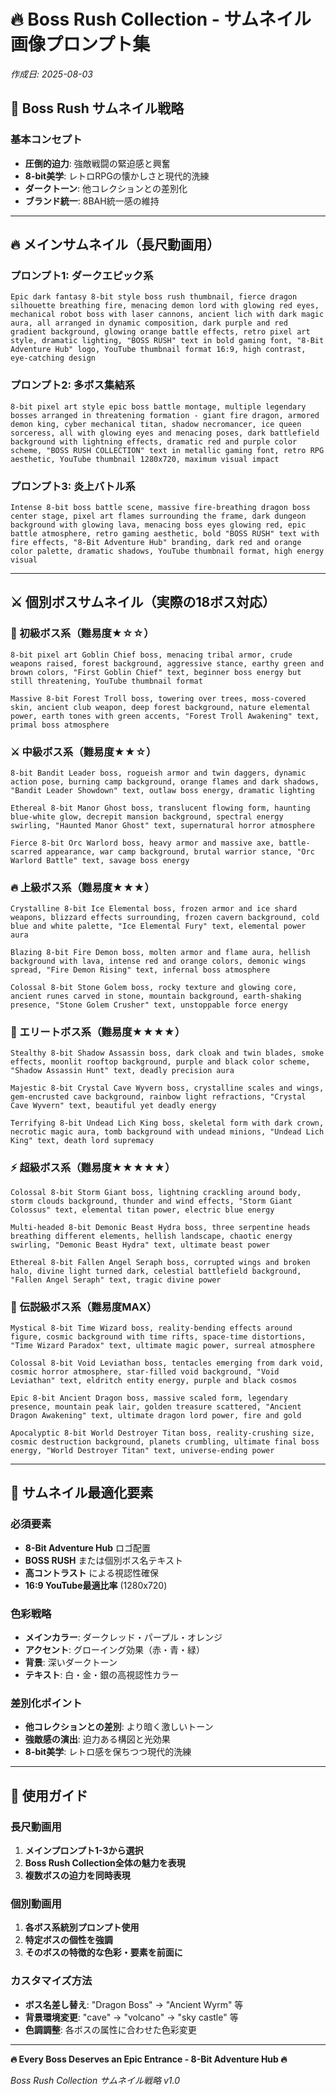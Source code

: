 # 🔥 Boss Rush Collection - サムネイル画像プロンプト集

*作成日: 2025-08-03*

## 🎯 Boss Rush サムネイル戦略

### 基本コンセプト
- **圧倒的迫力**: 強敵戦闘の緊迫感と興奮
- **8-bit美学**: レトロRPGの懐かしさと現代的洗練
- **ダークトーン**: 他コレクションとの差別化
- **ブランド統一**: 8BAH統一感の維持

---

## 🔥 メインサムネイル（長尺動画用）

### プロンプト1: ダークエピック系
```
Epic dark fantasy 8-bit style boss rush thumbnail, fierce dragon silhouette breathing fire, menacing demon lord with glowing red eyes, mechanical robot boss with laser cannons, ancient lich with dark magic aura, all arranged in dynamic composition, dark purple and red gradient background, glowing orange battle effects, retro pixel art style, dramatic lighting, "BOSS RUSH" text in bold gaming font, "8-Bit Adventure Hub" logo, YouTube thumbnail format 16:9, high contrast, eye-catching design
```

### プロンプト2: 多ボス集結系
```
8-bit pixel art style epic boss battle montage, multiple legendary bosses arranged in threatening formation - giant fire dragon, armored demon king, cyber mechanical titan, shadow necromancer, ice queen sorceress, all with glowing eyes and menacing poses, dark battlefield background with lightning effects, dramatic red and purple color scheme, "BOSS RUSH COLLECTION" text in metallic gaming font, retro RPG aesthetic, YouTube thumbnail 1280x720, maximum visual impact
```

### プロンプト3: 炎上バトル系
```
Intense 8-bit boss battle scene, massive fire-breathing dragon boss center stage, pixel art flames surrounding the frame, dark dungeon background with glowing lava, menacing boss eyes glowing red, epic battle atmosphere, retro gaming aesthetic, bold "BOSS RUSH" text with fire effects, "8-Bit Adventure Hub" branding, dark red and orange color palette, dramatic shadows, YouTube thumbnail format, high energy visual
```

---

## ⚔️ 個別ボスサムネイル（実際の18ボス対応）

### 🧌 初級ボス系（難易度★☆☆）
```
8-bit pixel art Goblin Chief boss, menacing tribal armor, crude weapons raised, forest background, aggressive stance, earthy green and brown colors, "First Goblin Chief" text, beginner boss energy but still threatening, YouTube thumbnail format
```

```  
Massive 8-bit Forest Troll boss, towering over trees, moss-covered skin, ancient club weapon, deep forest background, nature elemental power, earth tones with green accents, "Forest Troll Awakening" text, primal boss atmosphere
```

### ⚔️ 中級ボス系（難易度★★☆）
```
8-bit Bandit Leader boss, rogueish armor and twin daggers, dynamic action pose, burning camp background, orange flames and dark shadows, "Bandit Leader Showdown" text, outlaw boss energy, dramatic lighting
```

```
Ethereal 8-bit Manor Ghost boss, translucent flowing form, haunting blue-white glow, decrepit mansion background, spectral energy swirling, "Haunted Manor Ghost" text, supernatural horror atmosphere
```

```
Fierce 8-bit Orc Warlord boss, heavy armor and massive axe, battle-scarred appearance, war camp background, brutal warrior stance, "Orc Warlord Battle" text, savage boss energy
```

### 🔥 上級ボス系（難易度★★★）  
```
Crystalline 8-bit Ice Elemental boss, frozen armor and ice shard weapons, blizzard effects surrounding, frozen cavern background, cold blue and white palette, "Ice Elemental Fury" text, elemental power aura
```

```
Blazing 8-bit Fire Demon boss, molten armor and flame aura, hellish background with lava, intense red and orange colors, demonic wings spread, "Fire Demon Rising" text, infernal boss atmosphere
```

```
Colossal 8-bit Stone Golem boss, rocky texture and glowing core, ancient runes carved in stone, mountain background, earth-shaking presence, "Stone Golem Crusher" text, unstoppable force energy
```

### 🌙 エリートボス系（難易度★★★★）
```
Stealthy 8-bit Shadow Assassin boss, dark cloak and twin blades, smoke effects, moonlit rooftop background, purple and black color scheme, "Shadow Assassin Hunt" text, deadly precision aura
```

```
Majestic 8-bit Crystal Cave Wyvern boss, crystalline scales and wings, gem-encrusted cave background, rainbow light refractions, "Crystal Cave Wyvern" text, beautiful yet deadly energy
```

```
Terrifying 8-bit Undead Lich King boss, skeletal form with dark crown, necrotic magic aura, tomb background with undead minions, "Undead Lich King" text, death lord supremacy
```

### ⚡ 超級ボス系（難易度★★★★★）
```
Colossal 8-bit Storm Giant boss, lightning crackling around body, storm clouds background, thunder and wind effects, "Storm Giant Colossus" text, elemental titan power, electric blue energy
```

```
Multi-headed 8-bit Demonic Beast Hydra boss, three serpentine heads breathing different elements, hellish landscape, chaotic energy swirling, "Demonic Beast Hydra" text, ultimate beast power
```

```
Ethereal 8-bit Fallen Angel Seraph boss, corrupted wings and broken halo, divine light turned dark, celestial battlefield background, "Fallen Angel Seraph" text, tragic divine power
```

### 🌟 伝説級ボス系（難易度MAX）
```
Mystical 8-bit Time Wizard boss, reality-bending effects around figure, cosmic background with time rifts, space-time distortions, "Time Wizard Paradox" text, ultimate magic power, surreal atmosphere
```

```
Colossal 8-bit Void Leviathan boss, tentacles emerging from dark void, cosmic horror atmosphere, star-filled void background, "Void Leviathan" text, eldritch entity energy, purple and black cosmos
```

```
Epic 8-bit Ancient Dragon boss, massive scaled form, legendary presence, mountain peak lair, golden treasure scattered, "Ancient Dragon Awakening" text, ultimate dragon lord power, fire and gold
```

```
Apocalyptic 8-bit World Destroyer Titan boss, reality-crushing size, cosmic destruction background, planets crumbling, ultimate final boss energy, "World Destroyer Titan" text, universe-ending power
```

---

## 🎯 サムネイル最適化要素

### 必須要素
- **8-Bit Adventure Hub** ロゴ配置
- **BOSS RUSH** または個別ボス名テキスト
- **高コントラスト** による視認性確保
- **16:9 YouTube最適比率** (1280x720)

### 色彩戦略
- **メインカラー**: ダークレッド・パープル・オレンジ
- **アクセント**: グローイング効果（赤・青・緑）
- **背景**: 深いダークトーン
- **テキスト**: 白・金・銀の高視認性カラー

### 差別化ポイント
- **他コレクションとの差別**: より暗く激しいトーン
- **強敵感の演出**: 迫力ある構図と光効果
- **8-bit美学**: レトロ感を保ちつつ現代的洗練

---

## 🚀 使用ガイド

### 長尺動画用
1. **メインプロンプト1-3から選択**
2. **Boss Rush Collection全体の魅力を表現**
3. **複数ボスの迫力を同時表現**

### 個別動画用
1. **各ボス系統別プロンプト使用**
2. **特定ボスの個性を強調**
3. **そのボスの特徴的な色彩・要素を前面に**

### カスタマイズ方法
- **ボス名差し替え**: "Dragon Boss" → "Ancient Wyrm" 等
- **背景環境変更**: "cave" → "volcano" → "sky castle" 等
- **色調調整**: 各ボスの属性に合わせた色彩変更

---

**🔥 Every Boss Deserves an Epic Entrance - 8-Bit Adventure Hub 🔥**

*Boss Rush Collection サムネイル戦略 v1.0*